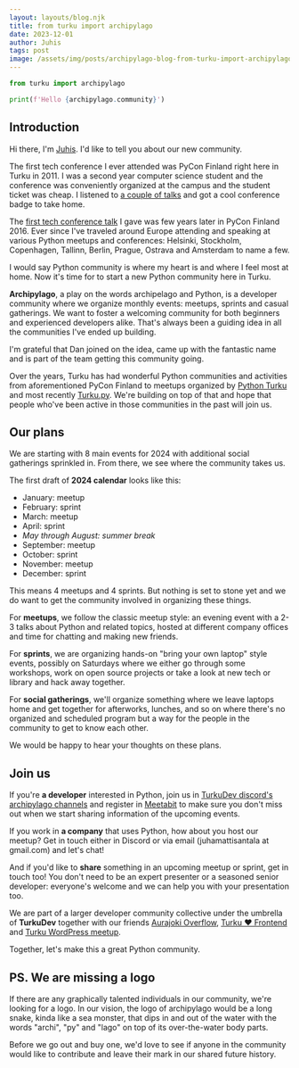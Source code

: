 ```yaml
---
layout: layouts/blog.njk
title: from turku import archipylago
date: 2023-12-01
author: Juhis
tags: post
image: /assets/img/posts/archipylago-blog-from-turku-import-archipylago.png
---
```


```python
from turku import archipylago

print(f'Hello {archipylago.community}')
```

## Introduction

Hi there, I'm <a href="https://hamatti.org">Juhis</a>. I'd like to tell you about our new community.

The first tech conference I ever attended was PyCon Finland right here in Turku in 2011. I was a second year computer science student and the conference was conveniently organized at the campus and the student ticket was cheap. I listened to [a couple of talks](https://pyvideo.org/events/pycon-finland-2011.html) and got a cool conference badge to take home.

The [first tech conference talk](https://www.youtube.com/watch?v=Yi4uWzF6-Ug) I gave was few years later in PyCon Finland 2016. Ever since I've traveled around Europe attending and speaking at various Python meetups and conferences: Helsinki, Stockholm, Copenhagen, Tallinn, Berlin, Prague, Ostrava and Amsterdam to name a few.

I would say Python community is where my heart is and where I feel most at home. Now it's time for to start a new Python community here in Turku.

**Archipylago**, a play on the words archipelago and Python, is a developer community where we organize monthly events: meetups, sprints and casual gatherings. We want to foster a welcoming community for both beginners and experienced developers alike. That's always been a guiding idea in all the communities I've ended up building.

I'm grateful that Dan joined on the idea, came up with the fantastic name and is part of the team getting this community going.

Over the years, Turku has had wonderful Python communities and activities from aforementioned PyCon Finland to meetups organized by [Python Turku](https://www.pythonturku.fi/en/) and most recently [Turku&period;py](https://meetabit.com/communities/turku-py). We're building on top of that and hope that people who've been active in those communities in the past will join us.

## Our plans

We are starting with 8 main events for 2024 with additional social gatherings sprinkled in. From there, we see where the community takes us.

The first draft of **2024 calendar** looks like this:

- January: meetup
- February: sprint
- March: meetup
- April: sprint
- _May through August: summer break_
- September: meetup
- October: sprint
- November: meetup
- December: sprint

This means 4 meetups and 4 sprints. But nothing is set to stone yet and we do want to get the community involved in organizing these things.

For **meetups**, we follow the classic meetup style: an evening event with a 2-3 talks about Python and related topics, hosted at different company offices and time for chatting and making new friends.

For **sprints**, we are organizing hands-on "bring your own laptop" style events, possibly on Saturdays where we either go through some workshops, work on open source projects or take a look at new tech or library and hack away together.

For **social gatherings**, we'll organize something where we leave laptops home and get together for afterworks, lunches, and so on where there's no organized and scheduled program but a way for the people in the community to get to know each other.

We would be happy to hear your thoughts on these plans.

## Join us

If you're **a developer** interested in Python, join us in <a href="https://archipylago.dev/discord">TurkuDev discord's archipylago channels</a> and register in <a href="https://meetabit.com/communities/archipylago">Meetabit</a> to make sure you don't miss out when we start sharing information of the upcoming events.

If you work in **a company** that uses Python, how about you host our meetup? Get in touch either in Discord or via email (juhamattisantala at gmail.com) and let's chat!

And if you'd like to **share** something in an upcoming meetup or sprint, get in touch too! You don't need to be an expert presenter or a seasoned senior developer: everyone's welcome and we can help you with your presentation too.

We are part of a larger developer community collective under the umbrella of **TurkuDev** together with our friends <a href="https://meetabit.com/communities/aurajoki-overflow">Aurajoki Overflow</a>, <a href="https://turkufrontend.fi">Turku &hearts; Frontend</a> and <a href="https://www.meetup.com/turku-wordpress-meetup/">Turku WordPress meetup</a>.

Together, let's make this a great Python community.

## PS. We are missing a logo

If there are any graphically talented individuals in our community, we're looking for a logo. In our vision, the logo of archipylago would be a long snake, kinda like a sea monster, that dips in and out of the water with the words "archi", "py" and "lago" on top of its over-the-water body parts.

Before we go out and buy one, we'd love to see if anyone in the community would like to contribute and leave their mark in our shared future history.
